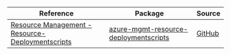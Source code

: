 | Reference | Package | Source |
|---|---|---|
|[Resource Management - Resource-Deploymentscripts](mgmt-resource-deploymentscripts-readme.md)|[azure-mgmt-resource-deploymentscripts](https://pypi.org/project/azure-mgmt-resource-deploymentscripts)|[GitHub](https://github.com/Azure/azure-sdk-for-python/blob/main/sdk/resources/azure-mgmt-resource-deploymentscripts)|
